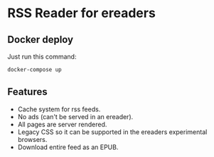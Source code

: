 # RSS Reader for ereaders

## Docker deploy

Just run this command:

```bash
docker-compose up
```

## Features

- Cache system for rss feeds.
- No ads (can't be served in an ereader).
- All pages are server rendered.
- Legacy CSS so it can be supported in the ereaders experimental browsers.
- Download entire feed as an EPUB.
